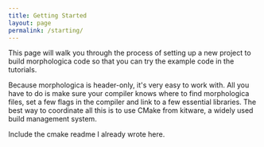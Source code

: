 ```yaml
---
title: Getting Started
layout: page
permalink: /starting/
---
```

This page will walk you through the process of setting up a new project to build morphologica code so that you can try the example code in the tutorials.

Because morphologica is header-only, it's very easy to work with. All you have to do is make sure your compiler knows where to find morphologica files, set a few flags in the compiler and link to a few essential libraries. The best way to coordinate all this is to use CMake from kitware, a widely used build management system.

Include the cmake readme I already wrote here.